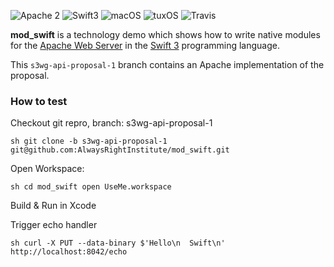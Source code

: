 ![Apache 2](https://img.shields.io/badge/apache-2-yellow.svg)
![Swift3](https://img.shields.io/badge/swift-3-blue.svg)
![macOS](https://img.shields.io/badge/os-macOS-green.svg?style=flat)
![tuxOS](https://img.shields.io/badge/os-tuxOS-green.svg?style=flat)
![Travis](https://travis-ci.org/AlwaysRightInstitute/mod_swift.svg?s3wg-api-proposal-1)

**mod_swift** is a technology demo which shows how to write native modules
for the
[Apache Web Server](https://httpd.apache.org)
in the 
[Swift 3](http://swift.org/)
programming language.

This `s3wg-api-proposal-1` branch contains an Apache implementation of the
proposal.

### How to test

Checkout git repro, branch: s3wg-api-proposal-1

``sh
git clone -b s3wg-api-proposal-1 git@github.com:AlwaysRightInstitute/mod_swift.git
``

Open Workspace:

``sh
cd mod_swift
open UseMe.workspace
``

Build & Run in Xcode

Trigger echo handler

``sh
curl -X PUT --data-binary $'Hello\n  Swift\n' http://localhost:8042/echo
``
